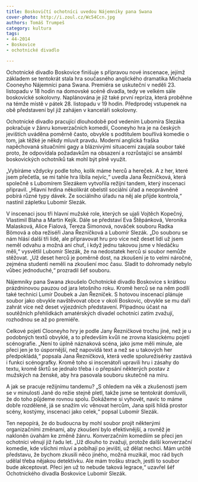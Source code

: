 ```yaml
---
title: Boskovičtí ochotníci uvedou Nájemníky pana Swana
cover-photo: http://i.zoul.cz/Wc54Ccn.jpg
authors: Tomáš Trumpeš
category: kultura
tags: 
- 44-2014
- Boskovice
- ochotnické divadlo

---
```

Ochotnické divadlo Boskovice finišuje s přípravou nové inscenace, jejímž základem se tentokrát stala hra současného anglického dramatika Michaela Cooneyho Nájemníci pana Swana. Premiéra se uskuteční v neděli 23. listopadu v 18 hodin na domovské scéně divadla, tedy ve velkém sále boskovické sokolovny. Naplánována je již také první repríza, která proběhne na témže místě v pátek 28. listopadu v 19 hodin. Předprodej vstupenek na obě představení byl již zahájen v kanceláři sokolovny.

Ochotnické divadlo pracující dlouhodobě pod vedením Lubomíra Slezáka pokračuje v žánru konverzačních komedií, Cooneyho hra je na českých jevištích uváděna poměrně často, obvykle s podtitulem bouřlivá komedie o tom, jak těžké je někdy mluvit pravdu. Moderní anglická fraška napěchovaná situačními gagy a bláznivými situacemi zaujala soubor také proto, že odpovídala požadavkům na obsazení a rozrůstající se ansámbl boskovických ochotníků tak mohl být plně využit.

„Vybíráme vždycky podle toho, kolik máme herců a hereček. A z her, které jsem přečetla, se mi tahle hra líbila nejvíc,“ uvedla Jana Řezníčková, která společně s Lubomírem Slezákem vytvořila režijní tandem, který inscenaci připravil. „Hlavní hrdina několikrát obelstil sociální úřad a neoprávněně pobírá různé typy dávek. Ze sociálního úřadu na něj ale přijde kontrola,“ nastínil zápletku Lubomír Slezák.

V inscenaci jsou tři hlavní mužské role, kterých se ujali Vojtěch Kopečný, Vlastimil Blaha a Martin Kejík. Dále se představí Eva Štěpánková, Veronika Malasková, Alice Fialová, Tereza Šimonová, nováček souboru Radka Bömová a oba režiséři Jana Řezníčková a Lubomír Slezák. „Do souboru se nám hlásí další tři lidé, ale připravovat hru pro více než deset lidí už jsem neměl odvahu a možná ani chuť, i když jednu takovou jsme v hledáčku měli,“ vysvětlil Lubomír Slezák, že na nedostatek herců si soubor nemůže stěžovat. „Už deset herců je poměrně dost, na zkoušení je to velmi náročné, zejména studenti neměli na zkoušení moc času. Sladit to dohromady nebylo vůbec jednoduché,“ prozradil šéf souboru. 

Nájemníky pana Swana zkoušelo Ochotnické divadlo Boskovice s krátkou prázdninovou pauzou od jara letošního roku. Kromě herců se na něm podílí také technici Lumír Doubek a Jan Řezníček. S hotovou inscenací plánuje soubor jako obvykle navštěvovat obce v okolí Boskovic, obvykle se mu daří zahrát více než deset výjezdních představení. Případnou účast na soutěžních přehlídkách amatérských divadel ochotníci zatím zvažují, rozhodnou se až po premiéře. 

Celkové pojetí Clooneyho hry je podle Jany Řezníčkové trochu jiné, než je u podobných textů obvyklé, a to především kvůli ne zrovna klasickému pojetí scénografie. „Není to úplně náznaková scéna, jako jsme měli minule, ale přeci jen je to úspornější, než napovídá text a než se u takových her předpokládá,“ popsala Jana Řezníčková, která vedle spolurežisérky zastává i funkci scénografky. Kromě toho si inscenátoři upravili hru i zásahy do textu, kromě škrtů se jednalo třeba i o přepsání některých postav z mužských na ženské, aby hra pasovala souboru skutečně na míru. 

A jak se pracuje režijnímu tandemu? „S ohledem na věk a zkušenosti jsem se v minulosti Janě do režie stejně pletl, takže jsme se tentokrát domluvili, že do toho půjdeme rovnou spolu. Dokážeme si vyhovět, navíc to máme dobře rozdělené, já se snažím víc věnovat hercům, Jana spíš hlídá prostor scény, kostýmy, inscenaci jako celek,“ popsal Lubomír Slezák. 

Ten nepopírá, že do budoucna by mohl soubor projít některými organizačními změnami, aby zkoušení bylo efektivnější, a rovněž je nakloněn úvahám ke změně žánru. Konverzačním komediím se přeci jen ochotníci věnují již řadu let. „Už dlouho to zvažuji, protože další konverzační komedie, kde všichni mluví a pobíhají po jevišti, už dělat nechci. Mám určitě představu, že bychom zkusili něco jiného, možná muzikál, moc rád bych udělal třeba nějakou detektivku. Ale mám trošku strach, jestli to soubor bude akceptovat. Přeci jen už to nebude taková legrace,“ uzavřel šéf Ochotnického divadla Boskovice Lubomír Slezák.
